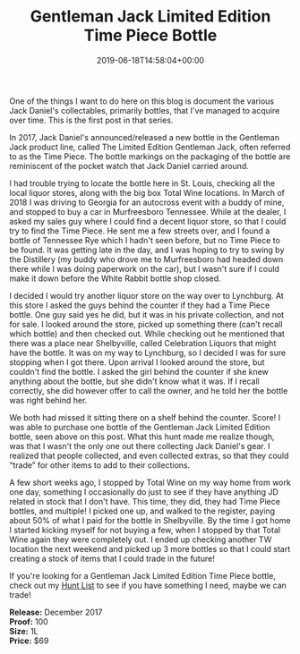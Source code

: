 ﻿---
layout: post
title: Gentleman Jack Limited Edition Time Piece Bottle
date: '2019-06-18T14:58:04+00:00'
permalink: GentlemanJackTimePiece
image:
  feature: 2/Day1-4.jpg
description: A collector's guide to the Jack Daniel's Gentleman Jack Limited Edition Time Piece Bottle
gallery:
  GentlemanJackTimePiece:
  - image_path: 2/Day1-4.jpg
    image-caption: Jack Daniel's Gentleman Jack Limited Edition Time Piece Bottle
    image-copyright: © CollectorOfJack.com
  - image_path: 2/Day1-5.jpg
    image-caption: Jack Daniel's Gentleman Jack Limited Edition Time Piece Bottle
    image-copyright: © CollectorOfJack.com
  - image_path: 2/Day1-6.jpg
    image-caption: Jack Daniel's Gentleman Jack Limited Edition Time Piece Bottle
    image-copyright: © CollectorOfJack.com
  - image_path: 2/Day1-7.jpg
    image-caption: Jack Daniel's Gentleman Jack Limited Edition Time Piece Bottle
    image-copyright: © CollectorOfJack.com
  - image_path: 2/Day1-8.jpg
    image-caption: Jack Daniel's Gentleman Jack Limited Edition Time Piece Bottle
    image-copyright: © CollectorOfJack.com
  - image_path: 2/Day1-9.jpg
    image-caption: Jack Daniel's Gentleman Jack Limited Edition Time Piece Bottle
    image-copyright: © CollectorOfJack.com
---
One of the things I want to do here on this blog is document the various Jack Daniel's collectables, primarily bottles, that I've managed to acquire over time. This is the first post in that series.

In 2017, Jack Daniel's announced/released a new bottle in the Gentleman Jack product line, called The Limited Edition Gentleman Jack, often referred to as the Time Piece. The bottle markings on the packaging of the bottle are reminiscent of the pocket watch that Jack Daniel carried around.

I had trouble trying to locate the bottle here in St. Louis, checking all the local liquor stores, along with the big box Total Wine locations. In March of 2018 I was driving to Georgia for an autocross event with a buddy of mine, and stopped to buy a car in Murfreesboro Tennessee. While at the dealer, I asked my sales guy where I could find a decent liquor store, so that I could try to find the Time Piece. He sent me a few streets over, and I found a bottle of Tennessee Rye which I hadn't seen before, but no Time Piece to be found. It was getting late in the day, and I was hoping to try to swing by the Distillery (my buddy who drove me to Murfreesboro had headed down there while I was doing paperwork on the car), but I wasn't sure if I could make it down before the White Rabbit bottle shop closed.

I decided I would try another liquor store on the way over to Lynchburg. At this store I asked the guys behind the counter if they had a Time Piece bottle. One guy said yes he did, but it was in his private collection, and not for sale. I looked around the store, picked up something there (can't recall which bottle) and then checked out. While checking out he mentioned that there was a place near Shelbyville, called Celebration Liquors that might have the bottle. It was on my way to Lynchburg, so I decided I was for sure stopping when I got there. Upon arrival I looked around the store, but couldn't find the bottle. I asked the girl behind the counter if she knew anything about the bottle, but she didn't know what it was. If I recall correctly, she did however offer to call the owner, and he told her the bottle was right behind her.

We both had missed it sitting there on a shelf behind the counter. Score! I was able to purchase one bottle of the Gentleman Jack Limited Edition bottle, seen above on this post. What this hunt made me realize though, was that I wasn't the only one out there collecting Jack Daniel's gear. I realized that people collected, and even collected extras, so that they could “trade” for other items to add to their collections.

A few short weeks ago, I stopped by Total Wine on my way home from work one day, something I occasionally do just to see if they have anything JD related in stock that I don't have. This time, they did, they had Time Piece bottles, and multiple! I picked one up, and walked to the register, paying about 50% of what I paid for the bottle in Shelbyville. By the time I got home I started kicking myself for not buying a few, when I stopped by that Total Wine again they were completely out. I ended up checking another TW location the next weekend and picked up 3 more bottles so that I could start creating a stock of items that I could trade in the future!

If you're looking for a Gentleman Jack Limited Edition Time Piece bottle, check out my [Hunt List](/huntlist) to see if you have something I need, maybe we can trade!

**Release:** December 2017  
**Proof:** 100  
**Size:** 1L  
**Price:** $69  
